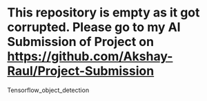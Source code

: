 # This repository is empty as it got corrupted. Please go to my AI Submission of Project on https://github.com/Akshay-Raul/Project-Submission

 Tensorflow_object_detection
